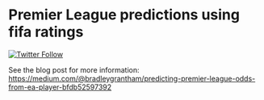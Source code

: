 # Premier League predictions using fifa ratings

[![Twitter Follow](https://img.shields.io/twitter/follow/espadrine.svg?style=social&label=Follow)](https://twitter.com/BradleyGrantham)

See the blog post for more information:
https://medium.com/@bradleygrantham/predicting-premier-league-odds-from-ea-player-bfdb52597392
